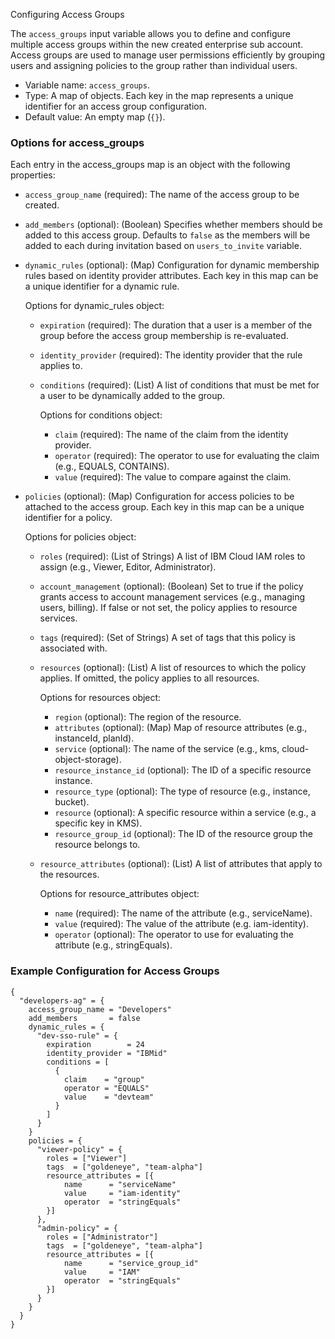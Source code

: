 Configuring Access Groups

The `access_groups` input variable allows you to define and configure multiple access groups within the new created enterprise sub account. Access groups are used to manage user permissions efficiently by grouping users and assigning policies to the group rather than individual users.

- Variable name: `access_groups`.
- Type: A map of objects. Each key in the map represents a unique identifier for an access group configuration.
- Default value: An empty map (`{}`).

### Options for access_groups

Each entry in the access_groups map is an object with the following properties:

- `access_group_name` (required): The name of the access group to be created.
- `add_members` (optional): (Boolean) Specifies whether members should be added to this access group. Defaults to `false` as the members will be added to each during invitation based on `users_to_invite` variable.
 - `dynamic_rules` (optional): (Map) Configuration for dynamic membership rules based on identity provider attributes. Each key in this map can be a unique identifier for a dynamic rule.

   Options for dynamic_rules object:
   - `expiration` (required): The duration that a user is a member of the group before the access group membership is re-evaluated.
   - `identity_provider` (required): The identity provider that the rule applies to.
   - `conditions` (required): (List) A list of conditions that must be met for a user to be dynamically added to the group.

     Options for conditions object:
     - `claim` (required): The name of the claim from the identity provider.
     - `operator` (required): The operator to use for evaluating the claim (e.g., EQUALS, CONTAINS).
     - `value` (required): The value to compare against the claim.
- `policies` (optional): (Map) Configuration for access policies to be attached to the access group. Each key in this map can be a unique identifier for a policy.

  Options for policies object:
  - `roles` (required): (List of Strings) A list of IBM Cloud IAM roles to assign (e.g., Viewer, Editor, Administrator).
  - `account_management` (optional): (Boolean) Set to true if the policy grants access to account management services (e.g., managing users, billing). If false or not set, the policy applies to resource services.
  - `tags` (required): (Set of Strings) A set of tags that this policy is associated with.
  - `resources` (optional): (List) A list of resources to which the policy applies. If omitted, the policy applies to all resources.

    Options for resources object:
    - `region` (optional): The region of the resource.
    - `attributes` (optional): (Map) Map of resource attributes (e.g., instanceId, planId).
    - `service` (optional): The name of the service (e.g., kms, cloud-object-storage).
    - `resource_instance_id` (optional): The ID of a specific resource instance.
    - `resource_type` (optional): The type of resource (e.g., instance, bucket).
    - `resource` (optional): A specific resource within a service (e.g., a specific key in KMS).
    - `resource_group_id` (optional): The ID of the resource group the resource belongs to.
  - `resource_attributes` (optional): (List) A list of attributes that apply to the resources.

    Options for resource_attributes object:
    - `name` (required): The name of the attribute (e.g., serviceName).
    - `value` (required): The value of the attribute (e.g. iam-identity).
    - `operator` (optional): The operator to use for evaluating the attribute (e.g., stringEquals).

### Example Configuration for Access Groups

```hcl
{
  "developers-ag" = {
    access_group_name = "Developers"
    add_members       = false
    dynamic_rules = {
      "dev-sso-rule" = {
        expiration        = 24
        identity_provider = "IBMid"
        conditions = [
          {
            claim    = "group"
            operator = "EQUALS"
            value    = "devteam"
          }
        ]
      }
    }
    policies = {
      "viewer-policy" = {
        roles = ["Viewer"]
        tags  = ["goldeneye", "team-alpha"]
        resource_attributes = [{
            name      = "serviceName"
            value     = "iam-identity"
            operator  = "stringEquals"
        }]
      },
      "admin-policy" = {
        roles = ["Administrator"]
        tags  = ["goldeneye", "team-alpha"]
        resource_attributes = [{
            name      = "service_group_id"
            value     = "IAM"
            operator  = "stringEquals"
        }]
      }
    }
  }
}
```
